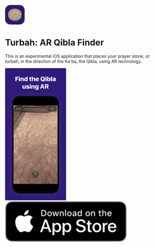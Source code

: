 <img src="Showcase/appicon.png" width="64px">
<h1>Turbah: AR Qibla Finder</h1>
<p>This is an experimental iOS application that places your prayer stone, or turbah, in the direction of the Ka'ba, the Qibla, using AR technology.</p>
<img src="Showcase/preview.png" width="200px">
<img src="Showcase/download.svg" width="400px">
